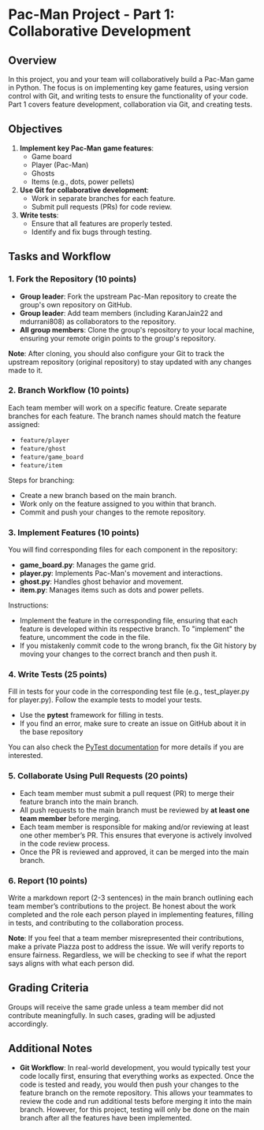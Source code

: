 # Pac-Man Project - Part 1: Collaborative Development

## **Overview**
In this project, you and your team will collaboratively build a Pac-Man game in Python. The focus is on implementing key game features, using version control with Git, and writing tests to ensure the functionality of your code. Part 1 covers feature development, collaboration via Git, and creating tests.

## **Objectives**
1. **Implement key Pac-Man game features**:
   - Game board
   - Player (Pac-Man)
   - Ghosts
   - Items (e.g., dots, power pellets)
2. **Use Git for collaborative development**:
   - Work in separate branches for each feature.
   - Submit pull requests (PRs) for code review.
3. **Write tests**:
   - Ensure that all features are properly tested.
   - Identify and fix bugs through testing.



## **Tasks and Workflow**

### **1. Fork the Repository (10 points)**
- **Group leader**: Fork the upstream Pac-Man repository to create the group's own repository on GitHub.
- **Group leader**: Add team members (including KaranJain22 and mdurrani808) as collaborators to the repository.
- **All group members**: Clone the group's repository to your local machine, ensuring your remote origin points to the group's repository.

**Note**: After cloning, you should also configure your Git to track the upstream repository (original repository) to stay updated with any changes made to it.

### **2. Branch Workflow (10 points)**
Each team member will work on a specific feature. Create separate branches for each feature. The branch names should match the feature assigned:
- `feature/player`
- `feature/ghost`
- `feature/game_board`
- `feature/item`

Steps for branching:
- Create a new branch based on the main branch.
- Work only on the feature assigned to you within that branch.
- Commit and push your changes to the remote repository.

### **3. Implement Features (10 points)**
You will find corresponding files for each component in the repository:
- **game_board.py**: Manages the game grid.
- **player.py**: Implements Pac-Man's movement and interactions.
- **ghost.py**: Handles ghost behavior and movement.
- **item.py**: Manages items such as dots and power pellets.

Instructions:
- Implement the feature in the corresponding file, ensuring that each feature is developed within its respective branch. To "implement" the feature, uncomment the code in the file.
- If you mistakenly commit code to the wrong branch, fix the Git history by moving your changes to the correct branch and then push it.

### **4. Write Tests (25 points)**
Fill in tests for your code in the corresponding test file (e.g., test_player.py for player.py). Follow the example tests to model your tests.
- Use the **pytest** framework for filling in tests.
- If you find an error, make sure to create an issue on GitHub about it in the base repository

You can also check the [PyTest documentation](https://docs.pytest.org/en/stable/) for more details if you are interested.

### **5. Collaborate Using Pull Requests (20 points)**
- Each team member must submit a pull request (PR) to merge their feature branch into the main branch.
- All push requests to the main branch must be reviewed by **at least one team member** before merging.
- Each team member is responsible for making and/or reviewing at least one other member’s PR. This ensures that everyone is actively involved in the code review process.
- Once the PR is reviewed and approved, it can be merged into the main branch.

### **6. Report (10 points)**
Write a markdown report (2-3 sentences) in the main branch outlining each team member’s contributions to the project. Be honest about the work completed and the role each person played in implementing features, filling in tests, and contributing to the collaboration process.

**Note**: If you feel that a team member misrepresented their contributions, make a private Piazza post to address the issue. We will verify reports to ensure fairness. Regardless, we will be checking to see if what the report says aligns with what each person did.


## **Grading Criteria**
Groups will receive the same grade unless a team member did not contribute meaningfully. In such cases, grading will be adjusted accordingly.


## **Additional Notes**
- **Git Workflow**: In real-world development, you would typically test your code locally first, ensuring that everything works as expected. Once the code is tested and ready, you would then push your changes to the feature branch on the remote repository. This allows your teammates to review the code and run additional tests before merging it into the main branch.
However, for this project, testing will only be done on the main branch after all the features have been implemented.
